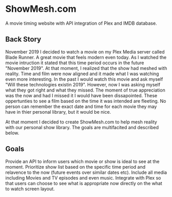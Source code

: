 # ShowMesh.com
A movie timing website with API integration of Plex and IMDB database.

## Back Story
November 2019 I decided to watch a movie on my Plex Media server called Blade Runner. 
A great movie that feels modern even today. As I watched the movie intruction it stated
that this time period occurs in the future "November 2019". At that moment, I realized that
the show had meshed with reality. Time and film were now aligned and it made what I was watching
even more interesting. In the past I would watch this movie and ask myself "Will these technologies existin 2019".
However, now I was asking myself what they got right and what they missed. The moment of true appreciation
was the now and had I missed it I would have been dissapointed. These oppertunties to see a film
based on the time it was intended are fleeting. No person can remember the exact date and time for each
movie they may have in thier personal library, but it would be nice.

At that moment I decided to create ShowMesh.com to help mesh reality with our personal show library.
The goals are multifacited and described below.

## Goals
Provide an API to inform users which movie or show is ideal to see at the moment.
Prioritize show list based on the specific time period and relavence to the now (future events over similar dates etc). 
Include all media including Movies and TV episodes and even music.
Integrate with Plex so that users can choose to see what is appropriate now directly on the what to watch screen layout.


